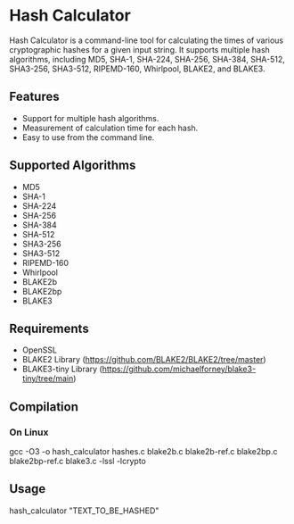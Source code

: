 # Hash Calculator

Hash Calculator is a command-line tool for calculating the times of various cryptographic hashes for a given input string. It supports multiple hash algorithms, including MD5, SHA-1, SHA-224, SHA-256, SHA-384, SHA-512, SHA3-256, SHA3-512, RIPEMD-160, Whirlpool, BLAKE2, and BLAKE3.

## Features

- Support for multiple hash algorithms.
- Measurement of calculation time for each hash.
- Easy to use from the command line.

## Supported Algorithms

- MD5
- SHA-1
- SHA-224
- SHA-256
- SHA-384
- SHA-512
- SHA3-256
- SHA3-512
- RIPEMD-160
- Whirlpool
- BLAKE2b
- BLAKE2bp
- BLAKE3

## Requirements

- OpenSSL
- BLAKE2 Library (https://github.com/BLAKE2/BLAKE2/tree/master)
- BLAKE3-tiny Library (https://github.com/michaelforney/blake3-tiny/tree/main)

## Compilation

### On Linux

gcc -O3 -o hash_calculator hashes.c blake2b.c blake2b-ref.c blake2bp.c blake2bp-ref.c blake3.c -lssl -lcrypto

## Usage

hash_calculator "TEXT_TO_BE_HASHED"
